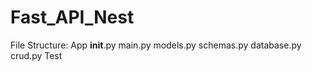# Fast_API_Nest

File Structure:
App
  __init__.py
  main.py
  models.py
  schemas.py
  database.py
  crud.py
Test
